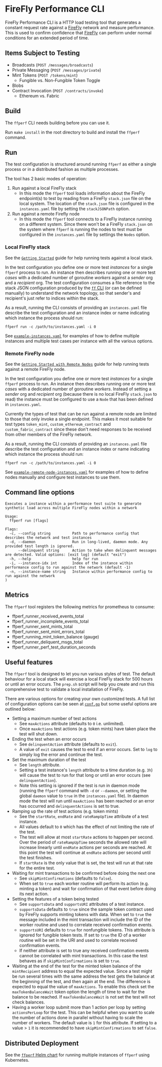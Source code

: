 # FireFly Performance CLI

FireFly Performance CLI is a HTTP load testing tool that generates a constant request rate against a [FireFly](https://github.com/hyperledger/firefly)
network and measure performance. This is used to confirm confidence that [FireFly](https://github.com/hyperledger/firefly)
can perform under normal conditions for an extended period of time.

## Items Subject to Testing

- Broadcasts (`POST /messages/broadcasts`)
- Private Messaging (`POST /messages/private`)
- Mint Tokens (`POST /tokens/mint`)
  - Fungible vs. Non-Fungible Token Toggle
- Blobs
- Contract Invocation (`POST /contracts/invoke`)
  - Ethereum vs. Fabric

## Build

The `ffperf` CLI needs building before you can use it.

Run `make install` in the root directory to build and install the `ffperf` command.

## Run

The test configuration is structured around running `ffperf` as either a single process or in a distributed fashion as
multiple processes.

The tool has 2 basic modes of operation:

1. Run against a local FireFly stack
   - In this mode the `ffperf` tool loads information about the FireFly endpoint(s) to test by reading from a FireFly `stack.json` file on the local system. The location of the `stack.json` file is configured in the `instances.yaml` file by setting the `stackJSONPath` option.
2. Run against a remote Firefly node
   - In this mode the `ffperf` tool connects to a FireFly instance running on a different system. Since there won't be a FireFly `stack.json` on the system where `ffperf` is running the nodes to test must be configured in the `instances.yaml` file by settings the `Nodes` option.

### Local FireFly stack

See the [`Getting Started`](GettingStarted.md) guide for help running tests against a local stack.

In the test configuration you define one or more test _instances_ for a single `ffperf` process to run. An instance then
describes running one or more test _cases_ with a dedicated number of goroutine _workers_ against a _sender_ org and
a _recipient_ org. The test configuration consumes a file reference to the stack JSON configuration produced by the
[`ff` CLI](https://github.com/firefly-cli) (or can be defined manually) to understand the network topology, so that
sender's and recipient's just refer to indices within the stack.

As a result, running the CLI consists of providing an `instances.yaml` file describe the test configuration
and an instance index or name indicating which instance the process should run:

```shell
ffperf run -c /path/to/instances.yaml -i 0
```

See [`example-instances.yaml`](config/example-instances.yaml) for examples of how to define multiple instances
and multiple test cases per instance with all the various options.

### Remote FireFly node

See the [`Getting Started with Remote Nodes`](GettingStartedRemoteNode.md) guide for help running tests against a remote FireFly node.

In the test configuration you define one or more test _instances_ for a single `ffperf` process to run. An instance then
describes running one or more test _cases_ with a dedicated number of goroutine _workers_. Instead of setting a _sender_ org and
_recipient_ org (because there is no local FireFly `stack.json` to read) the instance must be configured to use a `Node` that has
been defined in `instances.yaml`.

Currently the types of test that can be run against a remote node are limited to those that only invoke a single endpoint. This makes
it most suitable for test types `token_mint`, `custom_ethereum_contract` and `custom_fabric_contract` since these don't need
responses to be received from other members of the FireFly network.

As a result, running the CLI consists of providing an `instances.yaml` file describe the test configuration
and an instance index or name indicating which instance the process should run:

```shell
ffperf run -c /path/to/instances.yaml -i 0
```

See [`example-remote-node-instances.yaml`](config/example-remote-node-instances.yaml) for examples of how to define nodes manually
and configure test instances to use them.

## Command line options

```
Executes a instance within a performance test suite to generate synthetic load across multiple FireFly nodes within a network

Usage:
  ffperf run [flags]

Flags:
  -c, --config string          Path to performance config that describes the network and test instances
  -d, --daemon                 Run in long-lived, daemon mode. Any provided test length is ignored.
      --delinquent string      Action to take when delinquent messages are detected. Valid options: [exit log] (default "exit")
  -h, --help                   help for run
  -i, --instance-idx int       Index of the instance within performance config to run against the network (default -1)
  -n, --instance-name string   Instance within performance config to run against the network
)
```

## Metrics

The `ffperf` tool registers the following metrics for prometheus to consume:

- ffperf_runner_received_events_total
- ffperf_runner_incomplete_events_total
- ffperf_runner_sent_mints_total
- ffperf_runner_sent_mint_errors_total
- ffperf_running_mint_token_balance (gauge)
- ffperf_runner_deliquent_msgs_total
- ffperf_runner_perf_test_duration_seconds

## Useful features

The `ffperf` tool is designed to let you run various styles of test. The default behaviour for a local stack will exercise a local FireFly stack for 500 hours or until an error occurs. The `prep.sh` script will help you create and run this comprehensive test to validate a local installation of FireFly.

There are various options for creating your own customized tests. A full list of configuration options can be seen at [`conf.go`](internal/conf/conf.go) but some useful options are outlined below:

- Setting a maximum number of test actions
  - See `maxActions` attribute (defaults to `0` i.e. unlimited).
  - Once `maxActions` test actions (e.g. token mints) have taken place the test will shut down.
- Ending the test when an error occurs
  - See `delinquentAction` attribute (defaults to `exit`).
  - A value of `exit` causes the test to end if an error occurs. Set to `log` to simply log the error and continue the test.
- Set the maximum duration of the test
  - See `length` attribute.
  - Setting a test instance's `length` attribute to a time duration (e.g. `3h`) will cause the test to run for that long or until an error occurs (see `delinquentAction`).
  - Note this setting is ignored if the test is run in daemon mode (running the `ffperf` command with `-d` or `--daemon`, or setting the global `daemon` value to `true` in the `instances.yaml` file). In daemon mode the test will run until `maxActions` has been reached or an error has occurred and `delinquentActions` is set to true.
- Ramping up the rate of test actions (e.g. token mints)
  - See the `startRate`, `endRate` and `rateRampUpTime` attribute of a test instance.
  - All values default to `0` which has the effect of not limiting the rate of the test.
  - The test will allow at most `startRate` actions to happen per second. Over the period of `rateRampUpTime` seconds the allowed rate will increase linearly until `endRate` actions per seconds are reached. At this point the test will continue at `endRate` actions per second until the test finishes.
  - If `startRate` is the only value that is set, the test will run at that rate for the entire test.
- Waiting for mint transactions to be confirmed before doing the next one
  - See `skipMintConfirmations` (defaults to `false`).
  - When set to `true` each worker routine will perform its action (e.g. minting a token) and wait for confirmation of that event before doing its next action.
- Setting the features of a token being tested
  - See `supportsData` and `supportsURI` attributes of a test instance.
  - `supportsData` defaults to `true` since the sample token contract used by FireFly supports minting tokens with data. When set to `true` the message included in the mint transaction will include the ID of the worker routine and used to correlate received confirmation events.
  - `supportsURI` defaults to `true` for nonfungible tokens. This attribute is ignored for fungible token tests. If set to `true` the ID of a worker routine will be set in the URI and used to correlate received confirmation events.
  - If neither attribute is set to true any received confirmation events cannot be correlated with mint transactions. In this case the test behaves as if `skipMintConfirmations` is set to `true`.
- Waiting at the end of the test for the minted token balance of the `mintRecipient` address to equal the expected value. Since a test might be run several times with the same address the test gets the balance at the beginning of the test, and then again at the end. The difference is expected to equal the value of `maxActions`. To enable this check set the `maxTokenBalanceWait` token option the length of time to wait for the balance to be reached. If `maxTokenBalanceWait` is not set the test will not check balances.
- Having a worker loop submit more than 1 action per loop by setting `actionsPerLoop` for the test. This can be helpful when you want to scale the number of actions done in parallel without having to scale the number of workers. The default value is `1` for this attribute. If setting to a value > `1` it is recommended to have `skipMintConfirmations` to set `false`.

## Distributed Deployment

See the [`ffperf` Helm chart](charts/ffperf) for running multiple instances of `ffperf` using Kubernetes.
